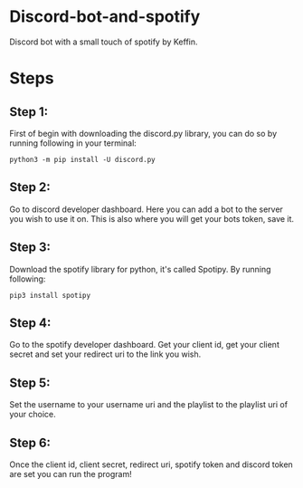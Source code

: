 # Discord-bot-and-spotify
Discord bot with a small touch of spotify by Keffin.


# Steps

## Step 1:
First of begin with downloading the discord.py library, you can do so by running following in your terminal:
```
python3 -m pip install -U discord.py
```

## Step 2:
Go to discord developer dashboard. Here you can add a bot to the server you wish to use it on. This is also where you will get your bots token, save it.


## Step 3:
Download the spotify library for python, it's called Spotipy. By running following:
```
pip3 install spotipy
```

## Step 4:
Go to the spotify developer dashboard. Get your client id, get your client secret and set your redirect uri to the link you wish.

## Step 5:
Set the username to your username uri and the playlist to the playlist uri of your choice.

## Step 6:
Once the client id, client secret, redirect uri, spotify token and discord token are set you can run the program!
